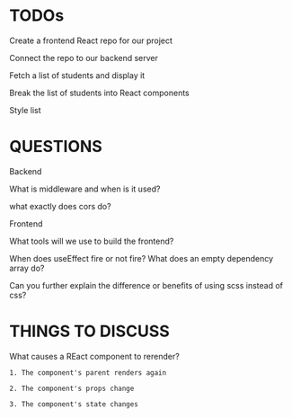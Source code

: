 # TODOs

Create a frontend React repo for our project

Connect the repo to our backend server

Fetch a list of students and display it

Break the list of students into React components

Style list

# QUESTIONS

Backend

What is middleware and when is it used?

what exactly does cors do?

Frontend

What tools will we use to build the frontend?

When does useEffect fire or not fire? What does an empty dependency array do?

Can you further explain the difference or benefits of using scss instead of css?

# THINGS TO DISCUSS

What causes a REact component to rerender?

    1. The component's parent renders again

    2. The component's props change

    3. The component's state changes
